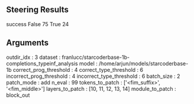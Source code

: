 ## Steering Results
success
False    75
True     24
## Arguments
outdir_idx : 3
dataset : franlucc/starcoderbase-1b-completions_typeinf_analysis
model : /home/arjun/models/starcoderbase-1b
correct_prog_threshold : 4
correct_type_threshold : 6
incorrect_prog_threshold : 4
incorrect_type_threshold : 6
batch_size : 2
patch_mode : add
n_eval : 99
tokens_to_patch : ['<fim_suffix>', '<fim_middle>']
layers_to_patch : [10, 11, 12, 13, 14]
module_to_patch : block_out
